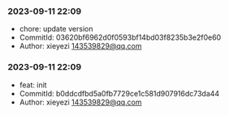 
### 2023-09-11 22:09
- chore: update version
- CommitId:  03620bf6962d0f0593bf14bd03f8235b3e2f0e60
- Author: xieyezi <143539829@qq.com>
      
### 2023-09-11 22:09
- feat: init
- CommitId:  b0ddcdfbd5a0fb7729ce1c581d907916dc73da44
- Author: xieyezi <143539829@qq.com>
      